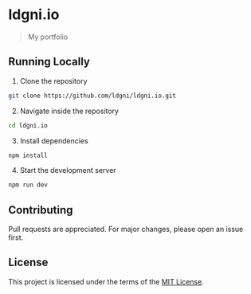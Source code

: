 # ldgni.io

> My portfolio

## Running Locally

1. Clone the repository

```sh
git clone https://github.com/ldgni/ldgni.io.git
```

2. Navigate inside the repository

```sh
cd ldgni.io
```

3. Install dependencies

```sh
npm install
```

4. Start the development server

```sh
npm run dev
```

## Contributing

Pull requests are appreciated. For major changes, please open an issue first.

## License

This project is licensed under the terms of the [MIT License](LICENSE).
